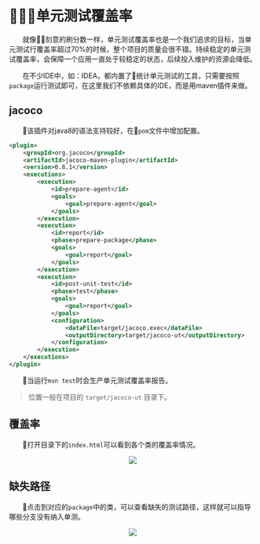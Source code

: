 # 单元测试覆盖率

&nbsp;&nbsp;&nbsp;&nbsp;&nbsp;&nbsp;&nbsp;就像刻意的刷分数一样，单元测试覆盖率也是一个我们追求的目标，当单元测试行覆盖率超过70%的时候，整个项目的质量会很不错。持续稳定的单元测试覆盖率，会保障一个应用一直处于较稳定的状态，后续投入维护的资源会降低。

&nbsp;&nbsp;&nbsp;&nbsp;&nbsp;&nbsp;&nbsp;在不少IDE中，如：IDEA，都内置了统计单元测试的工具，只需要按照`package`运行测试即可，在这里我们不依赖具体的IDE，而是用maven插件来做。

## jacoco

&nbsp;&nbsp;&nbsp;&nbsp;&nbsp;&nbsp;&nbsp;该插件对java8的语法支持较好，在`pom`文件中增加配置。

```xml
<plugin>
    <groupId>org.jacoco</groupId>
    <artifactId>jacoco-maven-plugin</artifactId>
    <version>0.8.1</version>
    <executions>
        <execution>
            <id>prepare-agent</id>
            <goals>
                <goal>prepare-agent</goal>
            </goals>
        </execution>
        <execution>
            <id>report</id>
            <phase>prepare-package</phase>
            <goals>
                <goal>report</goal>
            </goals>
        </execution>
        <execution>
            <id>post-unit-test</id>
            <phase>test</phase>
            <goals>
                <goal>report</goal>
            </goals>
            <configuration>
                <dataFile>target/jacoco.exec</dataFile>
                <outputDirectory>target/jacoco-ut</outputDirectory>
            </configuration>
        </execution>
    </executions>
</plugin>
```

&nbsp;&nbsp;&nbsp;&nbsp;&nbsp;&nbsp;&nbsp;当运行`mvn test`时会生产单元测试覆盖率报告。

> 位置一般在项目的 `target/jacoco-ut` 目录下。

## 覆盖率

&nbsp;&nbsp;&nbsp;&nbsp;&nbsp;&nbsp;&nbsp;打开目录下的`index.html`可以看到各个类的覆盖率情况。

<center>
    <img src="https://raw.githubusercontent.com/weipeng2k/mockito-sample/master/resources/chapter6-1.png" />
</center>

## 缺失路径

&nbsp;&nbsp;&nbsp;&nbsp;&nbsp;&nbsp;&nbsp;点击到对应的`package`中的类，可以查看缺失的测试路径，这样就可以指导哪些分支没有纳入单测。

<center>
    <img src="https://raw.githubusercontent.com/weipeng2k/mockito-sample/master/resources/chapter6-2.png" />
</center>